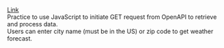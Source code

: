 <a href="http://codd.cs.gsu.edu/~hkuo2/Assignment2/index.html">Link</a><br/>
Practice to use JavaScript to initiate GET request from OpenAPI to retrieve and process data.<br/>
Users can enter city name (must be in the US) or zip code to get weather forecast.
